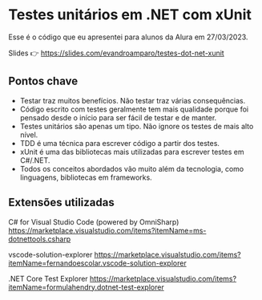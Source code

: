 # Testes unitários em .NET com xUnit

Esse é o código que eu apresentei para alunos da Alura em 27/03/2023.

Slides 👉 https://slides.com/evandroamparo/testes-dot-net-xunit

## Pontos chave

- Testar traz muitos benefícios. Não testar traz várias consequências.
- Código escrito com testes geralmente tem mais qualidade porque foi pensado desde o início para ser fácil de testar e de manter.
- Testes unitários são apenas um tipo. Não ignore os testes de mais alto nível.
- TDD é uma técnica para escrever código a partir dos testes.
- xUnit é uma das bibliotecas mais utilizadas para escrever testes em C#/.NET.
- Todos os conceitos abordados vão muito além da tecnologia, como linguagens, bibliotecas em frameworks.

## Extensões utilizadas

C# for Visual Studio Code (powered by OmniSharp)
https://marketplace.visualstudio.com/items?itemName=ms-dotnettools.csharp

vscode-solution-explorer
https://marketplace.visualstudio.com/items?itemName=fernandoescolar.vscode-solution-explorer

.NET Core Test Explorer
https://marketplace.visualstudio.com/items?itemName=formulahendry.dotnet-test-explorer

